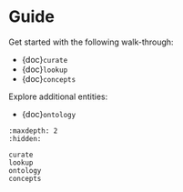 # Guide

Get started with the following walk-through:

- {doc}`curate`
- {doc}`lookup`
- {doc}`concepts`

Explore additional entities:

- {doc}`ontology`

```{toctree}
:maxdepth: 2
:hidden:

curate
lookup
ontology
concepts
```
